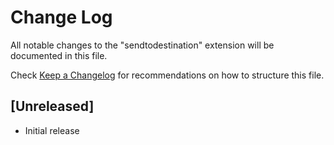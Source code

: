 # Change Log

All notable changes to the "sendtodestination" extension will be documented in this file.

Check [Keep a Changelog](http://keepachangelog.com/) for recommendations on how to structure this file.

## [Unreleased]

- Initial release